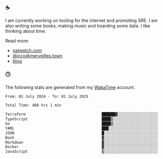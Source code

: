 ### ☕

I am currently working on tooling for the internet and promoting SRE. I am also writing some books, making music and hoarding some data. I like thinking about time.

Read more:

 - [natwelch.com](https://natwelch.com)
 - [@icco@merveilles.town](https://merveilles.town/@icco)
 - [blog](https://writing.natwelch.com)

### 🕒

The following stats are generated from my [WakaTime](https://wakatime.com/@icco) account.

<!--START_SECTION:waka-->

```txt
From: 01 July 2024 - To: 01 July 2025

Total Time: 486 hrs 1 min

Terraform                                  ██████▓░░░░░░░░░░░░░░░░░░   26.64 %
TypeScript                                 ████▒░░░░░░░░░░░░░░░░░░░░   17.84 %
Go                                         ████▒░░░░░░░░░░░░░░░░░░░░   17.18 %
YAML                                       ███░░░░░░░░░░░░░░░░░░░░░░   11.68 %
JSON                                       █░░░░░░░░░░░░░░░░░░░░░░░░   04.09 %
Bash                                       ▓░░░░░░░░░░░░░░░░░░░░░░░░   03.22 %
Markdown                                   ▓░░░░░░░░░░░░░░░░░░░░░░░░   02.83 %
Docker                                     ▓░░░░░░░░░░░░░░░░░░░░░░░░   02.57 %
JavaScript                                 ▒░░░░░░░░░░░░░░░░░░░░░░░░   01.79 %
```

<!--END_SECTION:waka-->
